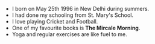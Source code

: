 - I born on May 25th 1996 in New Delhi during summers.
- I had done my schooling from St. Mary's School.
- I love playing Cricket and Football.
- One of my favourite books is **The Mircale Morning**.
- Yoga and regular exercises are like fuel to me.
